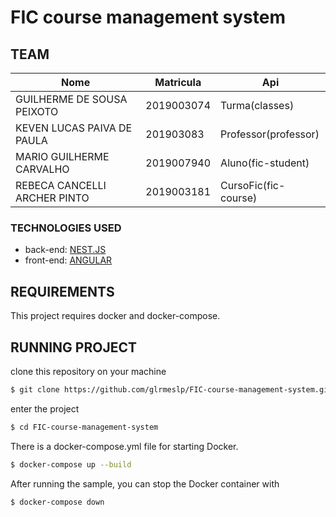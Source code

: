 # FIC course management system

## TEAM

|Nome|Matricula|Api|
|-|-|-|
|GUILHERME DE SOUSA PEIXOTO| 2019003074 | Turma(classes) |
|KEVEN LUCAS PAIVA DE PAULA| 201903083 | Professor(professor) |
|MARIO GUILHERME CARVALHO| 2019007940 | Aluno(fic-student) |
|REBECA CANCELLI ARCHER PINTO| 2019003181 | CursoFic(fic-course) |

### TECHNOLOGIES USED
* back-end: [NEST.JS](https://nestjs.com/)
* front-end: [ANGULAR](https://angular.io/)


## REQUIREMENTS 
This project requires docker and docker-compose.

## RUNNING PROJECT
clone this repository on your machine 
```bash
$ git clone https://github.com/glrmeslp/FIC-course-management-system.git
```
enter the project 
```bash
$ cd FIC-course-management-system
```
There is a docker-compose.yml file for starting Docker.

```bash
$ docker-compose up --build
```

After running the sample, you can stop the Docker container with

```bash
$ docker-compose down
```
